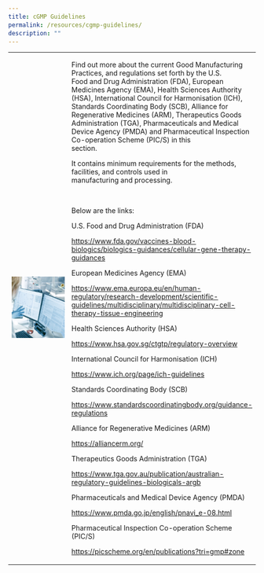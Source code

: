 ```yaml
---
title: cGMP Guidelines
permalink: /resources/cgmp-guidelines/
description: ""
---
```

<table>
	<tbody>
		<tr>
			<td style="width:30%">
				<img src="/images/Resources/CGMP%20Guidelines/shutterstock_1073659382.jpg">
			</td>
			<td style="width:70%">
				<p>Find out more about the current Good Manufacturing Practices, and regulations set forth by the U.S.<br>
Food and Drug Administration (FDA), European Medicines Agency (EMA), Health Sciences Authority (HSA), International Council for Harmonisation (ICH), Standards Coordinating Body (SCB), Alliance for Regenerative Medicines (ARM), Therapeutics Goods Administration (TGA), Pharmaceuticals and Medical Device Agency (PMDA) and Pharmaceutical Inspection Co-operation Scheme (PIC/S) in this<br>
section. </p>
<p>It contains minimum requirements for the methods, facilities, and controls used in<br>
manufacturing and processing.</p>
<p>&nbsp;</p>
				<p>Below are the links: </p>
<p>U.S. Food and Drug Administration (FDA)</p>
<p><a href="https://www.fda.gov/vaccines-blood-biologics/biologics-guidances/cellular-gene-therapy-guidances">https://www.fda.gov/vaccines-blood-biologics/biologics-guidances/cellular-gene-therapy-guidances</a></p>
<p>European Medicines Agency (EMA)</p>
<p><a href="https://www.ema.europa.eu/en/human-regulatory/research-development/scientific-guidelines/multidisciplinary/multidisciplinary-cell-therapy-tissue-engineering">https://www.ema.europa.eu/en/human-regulatory/research-development/scientific-guidelines/multidisciplinary/multidisciplinary-cell-therapy-tissue-engineering</a></p>
<p>Health Sciences Authority (HSA) </p>
<p><a href="https://www.hsa.gov.sg/ctgtp/regulatory-overview">https://www.hsa.gov.sg/ctgtp/regulatory-overview</a></p>
<p>International Council for Harmonisation (ICH) </p>
<p><a href="https://www.ich.org/page/ich-guidelines">https://www.ich.org/page/ich-guidelines</a></p>
<p>Standards Coordinating Body (SCB)</p>
<p><a href="https://www.standardscoordinatingbody.org/guidance-regulations">https://www.standardscoordinatingbody.org/guidance-regulations</a></p>
<p>Alliance for Regenerative Medicines (ARM)</p>
<p><a href="https://alliancerm.org/">https://alliancerm.org/</a></p>
<p>Therapeutics Goods Administration (TGA)</p>
<p><a href="https://www.tga.gov.au/publication/australian-regulatory-guidelines-biologicals-argb">https://www.tga.gov.au/publication/australian-regulatory-guidelines-biologicals-argb</a></p>
<p>Pharmaceuticals and Medical Device Agency (PMDA) </p>
<p><a href="https://www.pmda.go.jp/english/pnavi_e-08.html">https://www.pmda.go.jp/english/pnavi_e-08.html</a></p>
<p>Pharmaceutical Inspection Co-operation Scheme  (PIC/S)</p>
<p><a href="https://picscheme.org/en/publications?tri=gmp#zone">https://picscheme.org/en/publications?tri=gmp#zone</a></p>
			</td>
		</tr>
	</tbody>
	</table>